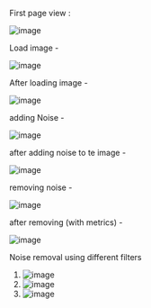 First page view : 

![image](https://github.com/user-attachments/assets/21ae0bee-711d-4d25-a9fa-3b11238d82ce)

Load image - 

![image](https://github.com/user-attachments/assets/0a4dcc03-9ece-43a6-9d4e-a285467bec44)

After loading image - 

![image](https://github.com/user-attachments/assets/86ae28ce-199c-468b-9345-faa6a5dd4392)

adding Noise - 

![image](https://github.com/user-attachments/assets/6a4b72b3-bddf-466c-83e9-60d2e3d6f967)

after adding noise to te image - 

![image](https://github.com/user-attachments/assets/bb931497-87fd-41f9-b27a-0d6791188972)

removing noise - 

![image](https://github.com/user-attachments/assets/9ded8c34-0545-4fd7-a421-aa2c7324a3a8)

after removing (with metrics) - 

![image](https://github.com/user-attachments/assets/899b99a3-5298-49a8-b69e-d1f1a0715e28)

Noise removal using different filters

1.
    ![image](https://github.com/user-attachments/assets/adbd545f-7bf2-4461-9e53-8f6aa445b4f3)
2. 
    ![image](https://github.com/user-attachments/assets/4a80f0b7-e703-4ddd-8ecf-6d8a7d3a76d8)
3.
    ![image](https://github.com/user-attachments/assets/326b1e1d-10a2-4d79-a70f-231adeb72517)
